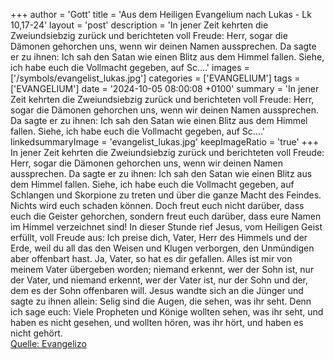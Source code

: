 +++
author = 'Gott'
title = 'Aus dem Heiligen Evangelium nach Lukas - Lk 10,17-24'
layout = 'post'
description = 'In jener Zeit kehrten die Zweiundsiebzig zurück und berichteten voll Freude: Herr, sogar die Dämonen gehorchen uns, wenn wir deinen Namen aussprechen. Da sagte er zu ihnen: Ich sah den Satan wie einen Blitz aus dem Himmel fallen. Siehe, ich habe euch die Vollmacht gegeben, auf Sc....'
images = ['/symbols/evangelist_lukas.jpg']
categories = ['EVANGELIUM']
tags = ['EVANGELIUM']
date = '2024-10-05 08:00:08 +0100'
summary = 'In jener Zeit kehrten die Zweiundsiebzig zurück und berichteten voll Freude: Herr, sogar die Dämonen gehorchen uns, wenn wir deinen Namen aussprechen. Da sagte er zu ihnen: Ich sah den Satan wie einen Blitz aus dem Himmel fallen. Siehe, ich habe euch die Vollmacht gegeben, auf Sc....'
linkedsummaryImage = 'evangelist_lukas.jpg'
keepImageRatio = 'true'
+++
In jener Zeit kehrten die Zweiundsiebzig zurück und berichteten voll Freude: Herr, sogar die Dämonen gehorchen uns, wenn wir deinen Namen aussprechen.
Da sagte er zu ihnen: Ich sah den Satan wie einen Blitz aus dem Himmel fallen.
Siehe, ich habe euch die Vollmacht gegeben, auf Schlangen und Skorpione zu treten und über die ganze Macht des Feindes.<!--more--> Nichts wird euch schaden können.
Doch freut euch nicht darüber, dass euch die Geister gehorchen, sondern freut euch darüber, dass eure Namen im Himmel verzeichnet sind!
In dieser Stunde rief Jesus, vom Heiligen Geist erfüllt, voll Freude aus: Ich preise dich, Vater, Herr des Himmels und der Erde, weil du all das den Weisen und Klugen verborgen, den Unmündigen aber offenbart hast. Ja, Vater, so hat es dir gefallen.
Alles ist mir von meinem Vater übergeben worden; niemand erkennt, wer der Sohn ist, nur der Vater, und niemand erkennt, wer der Vater ist, nur der Sohn und der, dem es der Sohn offenbaren will.
Jesus wandte sich an die Jünger und sagte zu ihnen allein: Selig sind die Augen, die sehen, was ihr seht.
Denn ich sage euch: Viele Propheten und Könige wollten sehen, was ihr seht, und haben es nicht gesehen, und wollten hören, was ihr hört, und haben es nicht gehört.<br> [Quelle: Evangelizo](https://evangeliumtagfuertag.org/DE/gospel)